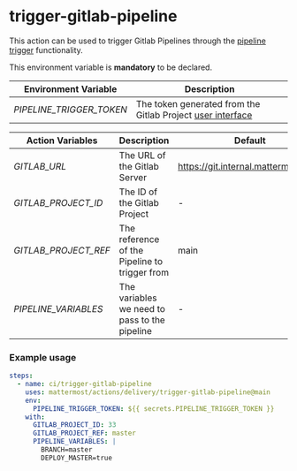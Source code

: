 # trigger-gitlab-pipeline

This action can be used to trigger Gitlab Pipelines through the [pipeline trigger](https://docs.gitlab.com/ee/ci/triggers/#create-a-pipeline-trigger-token) functionality.

This environment variable is **mandatory** to be declared.

| Environment Variable     | Description                                                                                                                           |
| ------------------------ | ------------------------------------------------------------------------------------------------------------------------------------- |
| *PIPELINE_TRIGGER_TOKEN* | The token generated from the Gitlab Project [user interface](https://docs.gitlab.com/ee/ci/triggers/#create-a-pipeline-trigger-token) |



| Action Variables     | Description                                   | Default                             |
| -------------------- | --------------------------------------------- | ----------------------------------- |
| *GITLAB_URL*         | The URL of the Gitlab Server                  | https://git.internal.mattermost.com |
| *GITLAB_PROJECT_ID*  | The ID of the Gitlab Project                  | -                                   |
| *GITLAB_PROJECT_REF* | The reference of the Pipeline to trigger from | main                                |
| *PIPELINE_VARIABLES* | The variables we need to pass to the pipeline | -                                   |


### Example usage

```yaml
steps:
  - name: ci/trigger-gitlab-pipeline
    uses: mattermost/actions/delivery/trigger-gitlab-pipeline@main
    env:
      PIPELINE_TRIGGER_TOKEN: ${{ secrets.PIPELINE_TRIGGER_TOKEN }}
    with:
      GITLAB_PROJECT_ID: 33
      GITLAB_PROJECT_REF: master
      PIPELINE_VARIABLES: |
        BRANCH=master
        DEPLOY_MASTER=true
```
